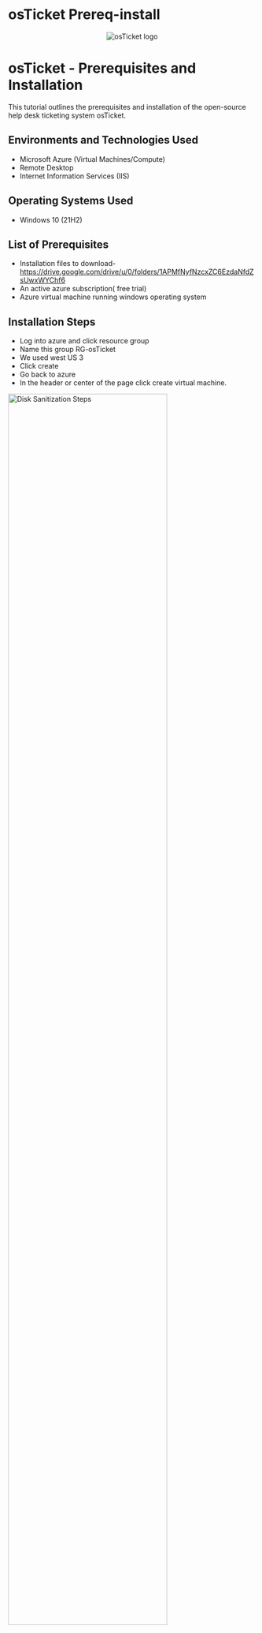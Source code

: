 # osTicket Prereq-install
<p align="center">
<img src="https://i.imgur.com/Clzj7Xs.png" alt="osTicket logo"/>
</p>

<h1>osTicket - Prerequisites and Installation</h1>
This tutorial outlines the prerequisites and installation of the open-source help desk ticketing system osTicket.<br />




<h2>Environments and Technologies Used</h2>

- Microsoft Azure (Virtual Machines/Compute)
- Remote Desktop
- Internet Information Services (IIS)

<h2>Operating Systems Used </h2>

- Windows 10</b> (21H2)

<h2>List of Prerequisites</h2>

- Installation files to download- https://drive.google.com/drive/u/0/folders/1APMfNyfNzcxZC6EzdaNfdZsUwxWYChf6
- An active azure subscription( free trial)
- Azure virtual machine running windows operating system

<h2>Installation Steps</h2>

- Log into azure and click resource group
- Name this group RG-osTicket
- We used west US 3
- Click create
- Go back to azure
- In the header or center of the page click create virtual machine.
  
<p>
<img src="https://imgur.com/0QMrH4G.png" height="80%" width="80%" alt="Disk Sanitization Steps"/>
</p>
<p>
1
    
- Pick the resource group we just created RG-osTicket
- Name your VM anything you want in this case we named it VM-osticket
- Change the region to your own, we used west US 3
- Under image we chose windows 10 pro
- Choose the size of the server taking into account what you will be using it for. we chose Standard v3- 4 16gb memory
- Create a username and password (just remember your credentials!)
- Make sure to check your box (bottom left)
- We can go ahead and skip everything else and click review/create
- If you get the go ahead in the form of "validation passed" click create and were good to go, let it set up your machine.

</p>
<br />

<p>
<img src="https://imgur.com/tbajTdo.png" height="80%" width="80%" alt="Disk Sanitization Steps"/>
</p>
<p>
2

- Install / Enable IIS in Windows WITH CGI and Common HTTP Features 
- Go to the control panel -> program -> turn on/off
- Expand World Wide Web Services -> Application Development Features ->[X] CGI
- In the Common HTTP Features ->click all
- Test by searching this in google 127.0.0.1, you should see the 2nd image below(internet information services)


<p>
<img src="https://imgur.com/luYtLQI.png" height="80%" width="80%" alt="Disk Sanitization Steps" />
</p>
<p>
Iss cgi
</p>
<br />

<p>
<img src="https://imgur.com/wc9UMFG.png" height="80%" width="80%" alt="Disk Sanitization Steps"/>
</p>
<p>
127.0.0.1

- Download and install PHP Manager for IIS (PHPManagerForIIS_V1.5.0.msi)

</p>
<br />

<p>
<img src="https://imgur.com/oKESqOj.png" height="80%" width="80%" alt="Disk Sanitization Steps"/>
</p>
<p>
Php

- Download and install the Rewrite Module (rewrite_amd64_en-US.msi)

</p>
<br />

<p>
<img src="https://imgur.com/wpD2pqC.png" height="80%" width="80%" alt="Disk Sanitization Steps"/>
</p>
<p>
Rewrite

- Create the directory C:\PHP
- Go into c drive, right click, new folder, name it PHP

</p>
<br />

<p>
<img src="https://imgur.com/t8hlzF8.png" height="80%" width="80%" alt="Disk Sanitization Steps"/>
</p>
<p>
Rewrite install

-  In download files, right-click, or top right there is an exclamation point in a triangle, click the 3 dots on the right of that message, press keep, then hit show more, click keep and keep anyway.
-  Download PHP 7.3.8 (php-7.3.8-nts-Win32-VC15-x86.zip), right- click and press extract all -> unzip the contents into C:\PHP we just made in c drive.

</p>
<br />

<p>
<img src="https://imgur.com/1x45G1N.png" height="80%" width="80%" alt="Disk Sanitization Steps"/>
</p>
<p>
PHP 7.3.8 install

- Download and install VC_redist.x86.exe


</p>
<br />

<p>
<img src="https://imgur.com/R9r8ELs.png" height="80%" width="80%" alt="Disk Sanitization Steps"/>
</p>
<p>
VCredist
  
- Download and install mySQL 5.5.62
- Do a typical setup when asked
- Launch configuration wizard
- Use standard configuration
- Set up user name a password


</p>
<br />

<p>
<img src="https://imgur.com/9RNl28P.png" height="80%" width="80%" alt="Disk Sanitization Steps"/>
</p>
<p>
SQL 5</p>
<br />

<p>
<img src="https://imgur.com/O8qA6Nl.png" height="80%" width="80%" alt="Disk Sanitization Steps"/>
</p>
<p>
Sql5.5 config
  
- Search IIS in the start menu, right click and run as administrator
- Double click the php manager
- In blue click register PHP version
- Browse to the PHP folder we created on c drive
- Click php-cgi at bottom(if you don't see it in the right bottom corner of that box hit the down arrow and all files)
- Recommend restarting the server whenever you do this, in the ISS-osticket home box, click on the name of the server on the left then on the right there is a restart button in blue under the actions tab.

</p>
<br />

<p>
<img src="https://imgur.com/kZSBCTi.png" height="80%" width="80%" alt="Disk Sanitization Steps"/>
</p>
<p>
Register Php in Iss

-  Download and install osticket from the installation files.
-  Open 2 file explorer windows side by side
-  Extract and copy the file named upload to c:\inetpub\wwwroot by going to downloads, double click osticket
-  In the second file explorer window find c:\inetpub\wwwroot
-  Then just drag the file "upload" into c:\inetpub\wwwroot
-  In the root folder(c:\inetpub\wwwroot) rename the file "upload" to "osTicket" by right click rename or slowly clicking 2x on the name
-  Reload the server in the ISS-osticket home box, click on the name of the server on the left then on the right there is a restart button in blue under the actions tab.

</p>
<br />

<p>
<img src="https://imgur.com/Up9lYlE.png" height="80%" width="80%" alt="Disk Sanitization Steps"/>
</p>
<p>
Configure osTicket

-  Go to sites in ISS (left side) -> default -> osTicket, then on the right in blue click browse *80(http).
-  You should see the picture below, if you have an error message restart the lab or figure out what you did wrong
</p>
<br />

<p>
<img src="https://imgur.com/qyUhCug.png" height="80%" width="80%" alt="Disk Sanitization Steps"/>
</p>
<p>
osTicket installed and working

-  There will be some extensions not enabled indicated by a red X
-  Go back to ISS -> sites -> default -> osticket
-  Double click PHP Manager
-  Enable: php_imap.dll
-  Enable: php_intl.dll
-  Enable: php_opcache.dll
-  Restatrt the server again and the web page saying thank you for choosing osTicket
-  Observe some of the red X are gone now

</p>
<br />

<p>
<img src="https://imgur.com/t2I2Bkr.png" height="80%" width="80%" alt="Disk Sanitization Steps"/>
</p>
<p>
Os configure name
</p>
<br />

<p>
<img src="https://imgur.com/tmxMRCm.png" height="80%" width="80%" alt="Disk Sanitization Steps"/>
</p>
<p>
Os enable extensions

-  Rename ost-sampleconfig.php file
-  In file explorer search  C:\inetpub\wwwroot\osTicket\include\ost-sampleconfig.php and rename by taking the "sample" out of the name
-  It should look like this C:\inetpub\wwwroot\osTicket\include\ost-config.php when complete
-  We will assign permissions to this fil(ost-config.php) by finding it in the c drive -> inetpub  -> wwwroot  -> osticket  -> include
-  Right click ost-config.php  -> properties  -> security  -> Advanced  -> disable inheritance(bottom left)  -> remove all permissions
-  Now we will click add  -> select a principal(top left in blue)  -> type everyone  -> check names  -> click full control  -> ok  -> apply  -> ok  -> ok

</p>
<br />

<p>
<img src="https://imgur.com/cnEA4Ve.png" height="80%" width="80%" alt="Disk Sanitization Steps"/>
</p>
<p>
Ost configure permissions
</p>
<br />

<p>
<img src="https://imgur.com/ocXvQ02.png" height="80%" width="80%" alt="Disk Sanitization Steps"/>
</p>
<p>
Ost configure everyone permissions

-  Continue Setting up osTicket in the browser (click Continue)
-  Name Helpdesk (Josh help desk) (example)
-  Default email (receives email from customers) josh@helper.com (example)
-  Write down whatever you put in to remember just in case
-  Admin user and email again whatever you want
-  Now we have to set up heidi SQL
-  From the Installation Files, download and install HeidiSQL.
-  Open Heidi SQL
-  Accept everything and launch
-  Create a new session(bottom left button), remember user name is root and our password is Password1
-  Connect to the session by pressing open button
-  In Hedi SQL right click "unnamed" -> create new -> database -> name osTicket -> ok -> minimize that window and go back to osTicket setup page in your browser 


</p>
<br />

<p>
<img src="https://imgur.com/cRJn71i.png" height="80%" width="80%" alt="Disk Sanitization Steps"/>
</p>
<p>
Heidi sql install

-  Continue Setting up osticket in the browser under database settings
-  MySQL Table Prefix: ost_
-  MySQL Hostname: localhost
-  MySQL Database: osTicket
-  MySQL Username: root
-  MySQL Password: Password1
-  Click “Install Now!” you should see the second picture down if so congratulations!!


</p>
<br />

<p>
<img src="https://imgur.com/9SpxxQD.png" height="80%" width="80%" alt="Disk Sanitization Steps"/>
</p>
<p>
Heidi database
</p>
<br />

<p>
<img src="https://imgur.com/DX7rJ7u.png" height="80%" width="80%" alt="Disk Sanitization Steps"/>
</p>
<p>
osTicket installed

-  Now we are going to clean up some files
-  Search the c drive for C:\inetpub\wwwroot\osTicket\setup and right-click the "setup" folder and delete 
-  In the same screen find the "include" folder double click, find ost-config.PHP again -> right click -> properties -> security -> advanced -> highlight everyone -> edit -> un-click all the boxes EXCEPT “Read”  and "read & execute" -> ok -> apply -> ok -> ok.

</p>
<br />

<p>
<img src="https://imgur.com/PY989nn.png" height="80%" width="80%" alt="Disk Sanitization Steps"/>
</p>
<p>
Ost cleanup read only

-  Now we will make sure everything is working correctly by copy and pasting this URL (in your normal browser) http://localhost/osTicket/ 
-  Log in using whatever credentials you created for osTicket
-  Hopefully it worked congratulations! 
</p>
<br />

<p>
<img src="https://imgur.com/dBnSFjp.png" height="80%" width="80%" alt="Disk Sanitization Steps"/>
</p>
<p>
osTicket installed!
</p>
<br />

